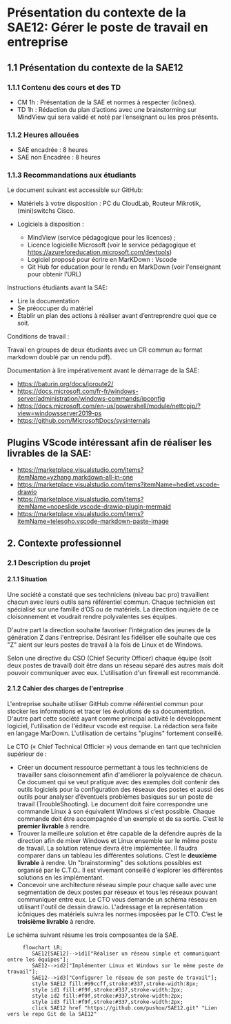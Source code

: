 # Présentation du contexte de la SAE12: Gérer le poste de travail en entreprise

## 1.1 Présentation du contexte de la SAE12

### 1.1.1 Contenu des cours et des TD

- CM 1h : Présentation de la SAE et normes à respecter (icônes).
- TD 1h : Rédaction du plan d’actions avec une brainstorming sur MindView qui sera validé et noté par l’enseignant ou les pros présents.

### 1.1.2 Heures allouées

- SAE encadrée : 8 heures
- SAE non Encadrée : 8 heures

### 1.1.3 Recommandations aux étudiants

Le document suivant est accessible sur GitHub:

- Matériels à votre disposition : PC du CloudLab, Routeur Mikrotik, (mini)switchs Cisco.

- Logiciels à disposition :
  - MindView (service pédagogique pour les licences) ;
  - Licence logicielle Microsoft (voir le service pédagogique et <https://azureforeducation.microsoft.com/devtools>)
  - Logiciel proposé pour écrire en MarKDown : Vscode
  - Git Hub for education pour le rendu en MarkDown (voir l'enseignant pour obtenir l’URL)

Instructions étudiants avant la SAE:

- Lire la documentation
- Se préoccuper du matériel
- Établir un plan des actions à réaliser avant d’entreprendre quoi que ce soit.

Conditions de travail :

Travail en groupes de deux étudiants avec un CR commun au format markdown doublé par un rendu pdf).

Documentation à lire impérativement avant le démarrage de la SAE:

- <https://baturin.org/docs/iproute2/>
- <https://docs.microsoft.com/fr-fr/windows-server/administration/windows-commands/ipconfig>
- <https://docs.microsoft.com/en-us/powershell/module/nettcpip/?view=windowsserver2019-ps>
- <https://github.com/MicrosoftDocs/sysinternals>


## Plugins VScode intéressant afin de réaliser les livrables de la SAE:

- https://marketplace.visualstudio.com/items?itemName=yzhang.markdown-all-in-one
- https://marketplace.visualstudio.com/items?itemName=hediet.vscode-drawio
- https://marketplace.visualstudio.com/items?itemName=nopeslide.vscode-drawio-plugin-mermaid
- https://marketplace.visualstudio.com/items?itemName=telesoho.vscode-markdown-paste-image

## 2. Contexte professionnel

### 2.1 Description du projet
#### 2.1.1 Situation

Une société a constaté que ses techniciens (niveau bac pro) travaillent chacun avec leurs outils sans référentiel commun.  Chaque technicien est spécialisé sur une famille d’OS ou de matériels. La direction inquiète de ce cloisonnement et voudrait rendre polyvalentes ses équipes.

D'autre part la direction souhaite favoriser l'intégration des jeunes de la génération Z dans l'entreprise. Désirant les fidéliser elle souhaite que ces "Z" aient sur leurs postes de travail à la fois de Linux et de Windows.

Selon une directive du CSO (Chief Security Officer) chaque équipe (soit deux postes de travail) doit être dans un réseau séparé des autres mais doit pouvoir communiquer avec eux. L'utilisation d'un firewall est recommandé.

#### 2.1.2 Cahier des charges de l'entreprise

L'entreprise souhaite utiliser GitHub comme référentiel commun pour stocker les informations et tracer les évolutions de sa documentation.
D'autre part cette société ayant comme principal activité le développement logiciel, l'utilisation de l'éditeur vscode est requise. La rédaction sera faite en langage MarDown. L'utilisation de certains "plugins" fortement conseillé.  

Le CTO (« Chief Technical Officier ») vous demande en tant que technicien supérieur de :  

- Créer un document ressource permettant à tous les techniciens de travailler sans cloisonnement afin d'améliorer la polyvalence de chacun. Ce document qui se veut pratique avec des exemples doit contenir des outils logiciels pour la configuration des réseaux des postes et aussi des outils pour analyser d’éventuels problèmes basiques sur un poste de travail (TroubleShooting). Le document doit faire correspondre une commande Linux à son équivalent Windows si c’est possible.
    Chaque commande doit être accompagnée d'un exemple et de sa sortie.
    C’est le **premier livrable** à rendre. 
-  Trouver la meilleure solution et être capable de la défendre auprès de la direction afin de mixer Windows et Linux ensemble sur le même poste de travail. La solution retenue devra être implémentée. Il faudra comparer dans un tableau les différentes solutions. C’est le **deuxième livrable** à rendre. Un "brainstorming" des solutions possibles est organisé par le C.T.O.. Il est vivemant conseillé d'explorer les différentes solutions en les implémentant.
- Concevoir une architecture réseau simple pour chaque salle avec une segmentation de deux postes par réseaux et tous les réseaux pouvant communiquer entre eux. Le CTO vous demande un schéma réseau en utilisant l'outil de dessin draw.io. L'adressage et la représentation icôniques des matériels suivra les normes imposées par le CTO. C’est le **troisième livrable** à rendre.

Le schéma suivant résume les trois composantes de la SAE.

``` mermaid
     flowchart LR;
        SAE12[SAE12]-->id1["Réaliser un réseau simple et communiquant entre les équipes"];
        SAE12-->id2["Implémenter Linux et Windows sur le même poste de travail"];
        SAE12-->id3["Configurer le réseau de son poste de travail"];
        style SAE12 fill:#99ccff,stroke:#337,stroke-width:8px;
        style id1 fill:#f9f,stroke:#337,stroke-width:2px;
        style id2 fill:#f9f,stroke:#337,stroke-width:2px;
        style id3 fill:#f9f,stroke:#337,stroke-width:2px;
        click SAE12 href "https://github.com/pushou/SAE12.git" "Lien vers le repo Git de la SAE12"
```